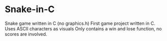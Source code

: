 # Snake-in-C
Snake game written in C (no graphics.h)
First game project written in C.
Uses ASCII characters as visuals
Only contains a win and lose function, no scores are involved.
